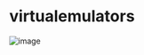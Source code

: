 # virtualemulators


![image](https://github.com/user-attachments/assets/40f9a04d-399e-4f51-84c1-0d3b7f1d2688)
